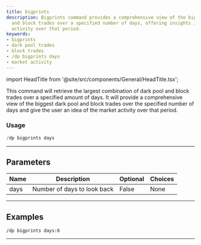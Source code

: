 ```yaml
---
title: bigprints
description: Bigprints command provides a comprehensive view of the biggest dark pool
  and block trades over a specified number of days, offering insights into the market
  activity over that period.
keywords:
- bigprints
- dark pool trades
- block trades
- /dp bigprints days
- market activity
---
```


import HeadTitle from '@site/src/components/General/HeadTitle.tsx';

<HeadTitle title="bigprints - Darkpool - Discord - Reference | OpenBB Bot Docs" />

This command will retrieve the largest combination of dark pool and block trades over a specified amount of days. It will provide a comprehensive view of the biggest dark pool and block trades over the specified number of days and give the user an idea of the market activity over that period.

### Usage

```python wordwrap
/dp bigprints days
```

---

## Parameters

| Name | Description | Optional | Choices |
| ---- | ----------- | -------- | ------- |
| days | Number of days to look back | False | None |


---

## Examples

```
/dp bigprints days:6
```
---
